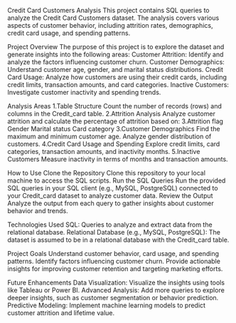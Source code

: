 Credit Card Customers Analysis
This project contains SQL queries to analyze the Credit Card Customers dataset. The analysis covers various aspects of customer behavior, including attrition rates, demographics, credit card usage, and spending patterns.

Project Overview
The purpose of this project is to explore the dataset and generate insights into the following areas:
Customer Attrition: Identify and analyze the factors influencing customer churn.
Customer Demographics: Understand customer age, gender, and marital status distributions.
Credit Card Usage: Analyze how customers are using their credit cards, including credit limits, transaction amounts, and card categories.
Inactive Customers: Investigate customer inactivity and spending trends.

Analysis Areas
1.Table Structure
Count the number of records (rows) and columns in the Credit_card table.
2.Attrition Analysis
Analyze customer attrition and calculate the percentage of attrition based on:
3.Attrition flag
Gender
Marital status
Card category
3.Customer Demographics
Find the maximum and minimum customer age.
Analyze gender distribution of customers.
4.Credit Card Usage and Spending
Explore credit limits, card categories, transaction amounts, and inactivity months.
5.Inactive Customers
Measure inactivity in terms of months and transaction amounts.

How to Use
Clone the Repository
Clone this repository to your local machine to access the SQL scripts.
Run the SQL Queries
Run the provided SQL queries in your SQL client (e.g., MySQL, PostgreSQL) connected to your Credit_card dataset to analyze customer data.
Review the Output
Analyze the output from each query to gather insights about customer behavior and trends.

Technologies Used
SQL: Queries to analyze and extract data from the relational database.
Relational Database (e.g., MySQL, PostgreSQL): The dataset is assumed to be in a relational database with the Credit_card table.

Project Goals
Understand customer behavior, card usage, and spending patterns.
Identify factors influencing customer churn.
Provide actionable insights for improving customer retention and targeting marketing efforts.

Future Enhancements
Data Visualization: Visualize the insights using tools like Tableau or Power BI.
Advanced Analysis: Add more queries to explore deeper insights, such as customer segmentation or behavior prediction.
Predictive Modeling: Implement machine learning models to predict customer attrition and lifetime value.
